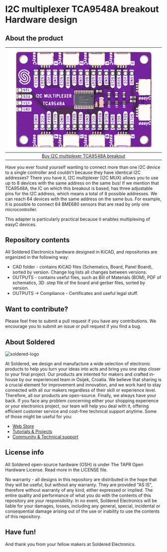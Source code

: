 # I2C multiplexer TCA9548A breakout Hardware design

## About the product

| ![I2C multiplexer TCA9548A breakout](https://github.com/SolderedElectronics/I2C-multiplexer-TCA9548A-breakout-hardware-design/blob/main/OUTPUTS/V1.1.1/333077.jpg?raw=true) |
| :----------------------------------------------------------: |
|      [Buy I2C multiplexer TCA9548A breakout](https://www.solde.red/333077)      |

Have you ever found yourself wanting to connect more than one I2C device to a single controller and couldn't because they have identical I2C addresses? There you have it, I2C multiplexer (I2C MUX) allows you to use up to 8 devices with the same address on the same bus! If we mention that TCA9548A, the IC on which this breakout is based, has three adjustable pins for the I2C address, which means a total of 8 possible addresses. We can reach 64 devices with the same address on the same bus. For example, it is possible to connect 64 BME680 sensors that are read by only one microcontroller.




This adapter is particularly practical because it enables multiplexing of easyC devices.

## Repository contents

All Soldered Electronics hardware designed in KiCAD, and repositories are organized in the following way:

- CAD folder - contains KiCAD files (Schematics, Board, Panel Board), sorted by version. Change log lists all changes between versions.
- OUTPUTS - contains useful files, such as Bill of Materials (BOM), PDF of schematics, 3D .step file of the board and gerber files, sorted by version. 
- OUTPUTS -> Compliance - Certificates and useful legal stuff. 

## Want to contribute?

Please feel free to submit a pull request if you have any contributions. We encourage you to submit an issue or pull request if you find a bug. 

## About Soldered

<img src="https://raw.githubusercontent.com/e-radionicacom/Soldered-Generic-Arduino-Library/dev/extras/Soldered-logo-color.png" alt="soldered-logo" width="500"/>

At Soldered, we design and manufacture a wide selection of electronic products to help you turn your ideas into acts and bring you one step closer to your final project. Our products are intented for makers and crafted in-house by our experienced team in Osijek, Croatia. We believe that sharing is a crucial element for improvement and innovation, and we work hard to stay connected with all our makers regardless of their skill or experience level. Therefore, all our products are open-source. Finally, we always have your back. If you face any problem concerning either your shopping experience or your electronics project, our team will help you deal with it, offering efficient customer service and cost-free technical support anytime. Some of those might be useful for you:

- [Web Store](https://www.soldered.com/shop)
- [Tutorials & Projects](https://soldered.com/learn)
- [Community & Technical support](https://soldered.com/community)

## License info

All Soldered open-source hardware (OSH) is under The TAPR Open Hardware License. Read more in the LICENSE file. 

No warranty - all designs in this repository are distributed in the hope that they will be useful, but without any warranty. They are provided "AS IS", therefore without warranty of any kind, either expressed or implied. The entire quality and performance of what you do with the contents of this repository are your responsibility. In no event, Soldered Electronics will be liable for your damages, losses, including any general, special, incidental or consequential damage arising out of the use or inability to use the contents of this repository. 

## Have fun! 
And thank you from your fellow makers at Soldered Electronics.